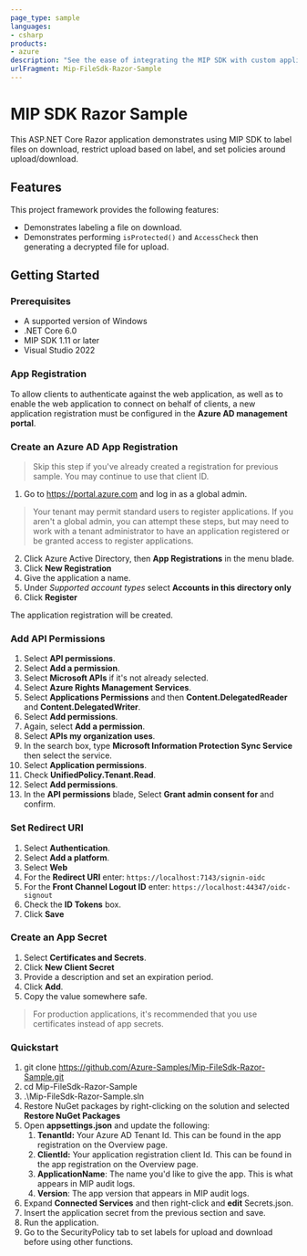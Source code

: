 ```yaml
---
page_type: sample
languages:
- csharp
products:
- azure
description: "See the ease of integrating the MIP SDK with custom applications, as well as the experience in a line-of-business/SaaS application."
urlFragment: Mip-FileSdk-Razor-Sample
---
```


# MIP SDK Razor Sample

This ASP.NET Core Razor application demonstrates using MIP SDK to label files on download, restrict upload based on label, and set policies around upload/download.

## Features

This project framework provides the following features:

* Demonstrates labeling a file on download.
* Demonstrates performing `isProtected()` and `AccessCheck` then generating a decrypted file for upload. 

## Getting Started

### Prerequisites

- A supported version of Windows
- .NET Core 6.0
- MIP SDK 1.11 or later
- Visual Studio 2022

### App Registration

To allow clients to authenticate against the web application, as well as to enable the web application to connect on behalf of clients, a new application registration must be configured in the **Azure AD management portal**.

### Create an Azure AD App Registration

> Skip this step if you've already created a registration for previous sample. You may continue to use that client ID.

1. Go to https://portal.azure.com and log in as a global admin.
> Your tenant may permit standard users to register applications. If you aren't a global admin, you can attempt these steps, but may need to work with a tenant administrator to have an application registered or be granted access to register applications.
2. Click Azure Active Directory, then **App Registrations** in the menu blade.
3. Click **New Registration**
4. Give the application a name.
5. Under *Supported account types* select **Accounts in this directory only**
6. Click **Register**

The application registration will be created. 

### Add API Permissions

1. Select **API permissions**.
2. Select **Add a permission**.
3. Select **Microsoft APIs** if it's not already selected.
4. Select **Azure Rights Management Services**.
5. Select **Applications Permissions** and then **Content.DelegatedReader** and **Content.DelegatedWriter**.
6. Select **Add permissions**.
7. Again, select **Add a permission**.
8. Select **APIs my organization uses**.
9. In the search box, type **Microsoft Information Protection Sync Service** then select the service.
10. Select **Application permissions**.
11. Check **UnifiedPolicy.Tenant.Read**.
12. Select **Add permissions**.
13. In the **API permissions** blade, Select **Grant admin consent for <Your Tenant>** and confirm.

### Set Redirect URI

1. Select **Authentication**.
2. Select **Add a platform**.
3. Select **Web**
4. For the **Redirect URI** enter: `https://localhost:7143/signin-oidc`
5. For the **Front Channel Logout ID** enter: `https://localhost:44347/oidc-signout`
6. Check the **ID Tokens** box. 
7. Click **Save**

### Create an App Secret

1. Select **Certificates and Secrets**.
2. Click **New Client Secret**
3. Provide a description and set an expiration period.
4. Click **Add**.
5. Copy the value somewhere safe.
> For production applications, it's recommended that you use certificates instead of app secrets.

### Quickstart

1. git clone https://github.com/Azure-Samples/Mip-FileSdk-Razor-Sample.git
2. cd Mip-FileSdk-Razor-Sample
3. .\Mip-FileSdk-Razor-Sample.sln
4. Restore NuGet packages by right-clicking on the solution and selected **Restore NuGet Packages**
5. Open **appsettings.json** and update the following:
   1. **TenantId:** Your Azure AD Tenant Id. This can be found in the app registration on the Overview page.
   2. **ClientId:** Your application registration client Id. This can be found in the app registration on the Overview page.
   3. **ApplicationName**: The name you'd like to give the app. This is what appears in MIP audit logs.
   4. **Version**: The app version that appears in MIP audit logs.
6. Expand **Connected Services** and then right-click and **edit** Secrets.json.
7. Insert the application secret from the previous section and save. 
8. Run the application. 
9. Go to the SecurityPolicy tab to set labels for upload and download before using other functions.


